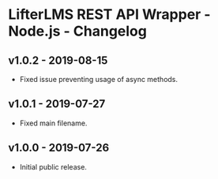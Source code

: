 LifterLMS REST API Wrapper - Node.js - Changelog
================================================

v1.0.2 - 2019-08-15
-------------------

+ Fixed issue preventing usage of async methods.


v1.0.1 - 2019-07-27
-------------------

+ Fixed main filename.


v1.0.0 - 2019-07-26
-------------------

+ Initial public release.
